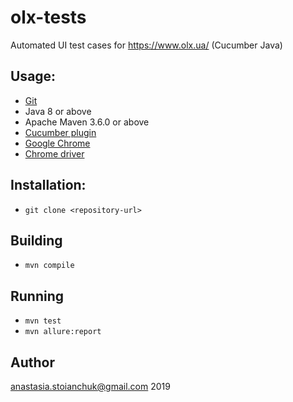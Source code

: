 # olx-tests
Automated UI test cases for https://www.olx.ua/ (Cucumber Java)

## Usage:
* [Git](https://git-scm.com/)
* Java 8 or above
* Apache Maven 3.6.0 or above
* [Cucumber plugin](https://plugins.jetbrains.com/plugin/7212-cucumber-for-java/)
* [Google Chrome](https://google.com/chrome/)
* [Chrome driver](https://chromedriver.chromium.org/downloads)

## Installation:
* ``` git clone <repository-url> ```

## Building
* ```mvn compile```

## Running
* ```mvn test```
* ```mvn allure:report```

## Author
anastasia.stoianchuk@gmail.com 2019

